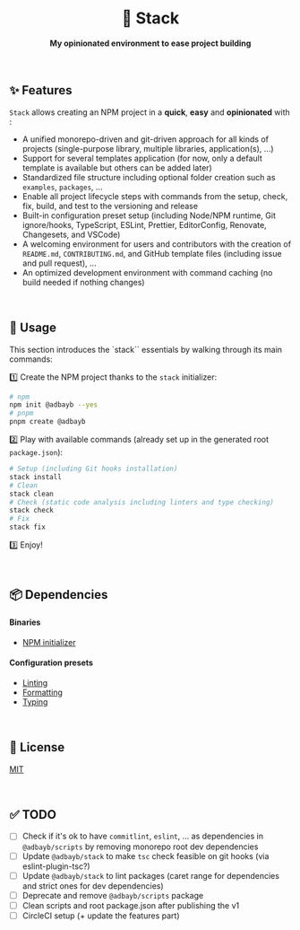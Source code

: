 <div align="center">
    <h1>🦦 Stack</h1>
    <strong>My opinionated environment to ease project building</strong>
</div>
<br>
<br>

## ✨ Features

`Stack` allows creating an NPM project in a **quick**, **easy** and **opinionated** with :

-   A unified monorepo-driven and git-driven approach for all kinds of projects (single-purpose library, multiple libraries, application(s), ...)
-   Support for several templates application (for now, only a default template is available but others can be added later)
-   Standardized file structure including optional folder creation such as `examples`, `packages`, ...
-   Enable all project lifecycle steps with commands from the setup, check, fix, build, and test to the versioning and release
-   Built-in configuration preset setup (including Node/NPM runtime, Git ignore/hooks, TypeScript, ESLint, Prettier, EditorConfig, Renovate, Changesets, and VSCode)
-   A welcoming environment for users and contributors with the creation of `README.md`, `CONTRIBUTING.md`, and GitHub template files (including issue and pull request), ...
-   An optimized development environment with command caching (no build needed if nothing changes)

<br>

## 🚀 Usage

This section introduces the `stack`` essentials by walking through its main commands:

1️⃣ Create the NPM project thanks to the `stack` initializer:

```bash
# npm
npm init @adbayb --yes
# pnpm
pnpm create @adbayb
```

2️⃣ Play with available commands (already set up in the generated root `package.json`):

```bash
# Setup (including Git hooks installation)
stack install
# Clean
stack clean
# Check (static code analysis including linters and type checking)
stack check
# Fix
stack fix
```

3️⃣ Enjoy!

<br>

## 📦 Dependencies

#### Binaries

-   [NPM initializer](./packages/create)

#### Configuration presets

-   [Linting](./packages/eslint-config)
-   [Formatting](./packages/prettier-config)
-   [Typing](./packages/ts-config)

<br>

## 📖 License

[MIT](./LICENSE "License MIT")

<br>

## ✅ TODO

-   [ ] Check if it's ok to have `commitlint`, `eslint`, ... as dependencies in `@adbayb/scripts` by removing monorepo root dev dependencies
-   [ ] Update `@adbayb/stack` to make `tsc` check feasible on git hooks (via eslint-plugin-tsc?)
-   [ ] Update `@adbayb/stack` to lint packages (caret range for dependencies and strict ones for dev dependencies)
-   [ ] Deprecate and remove `@adbayb/scripts` package
-   [ ] Clean scripts and root package.json after publishing the v1
-   [ ] CircleCI setup (+ update the features part)

<br>
